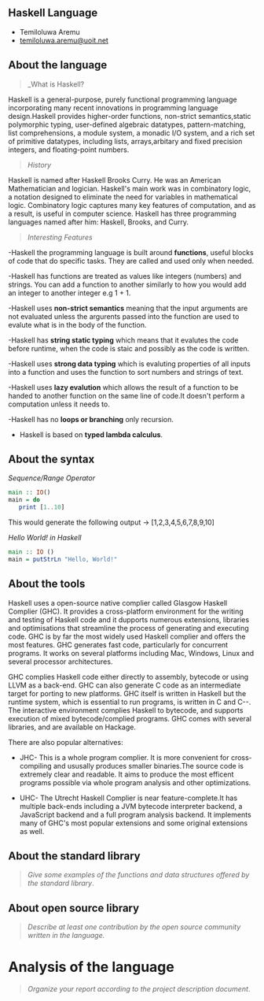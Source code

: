 ## Haskell Language

- Temiloluwa Aremu
- temiloluwa.aremu@uoit.net

## About the language

> _What is Haskell?

Haskell is a general-purpose, purely functional programming language incorporating many recent innovations in programming language design.Haskell provides higher-order functions, non-strict semantics,static polymorphic typing, user-defined algebraic datatypes, pattern-matching, list comprehensions, a module system, a monadic I/O system, and a rich set of primitive datatypes, including lists, arrays,arbitary and fixed precision integers, and floating-point numbers.

> _History_

Haskell is named after Haskell Brooks Curry. He was an American Mathematician and logician. Haskell's main work was in combinatory logic, a notation designed to eliminate the need for variables in mathematical logic. Combinatory logic captures many key features of computation, and as a result, is useful in computer science. Haskell has three programming languages named after him: Haskell, Brooks, and Curry.

> _Interesting Features_

-Haskell the programming language is built around **functions**, useful blocks of code that do specific tasks. They are called and used only when needed. 

-Haskell has functions are treated as values like integers (numbers) and strings. You can add a function to another similarly to how you would add an integer to another integer e.g 1 + 1.

-Haskell uses **non-strict semantics**  meaning that the input arguments are not evaluated unless the argurents passed into the function are used to evalute what is in the body of the function.

-Haskell has **string static typing** which means that it evalutes the code before runtime, when the code is staic and possibly as the code is written.

-Haskell uses **strong data typing** which is evaluting properties of all inputs into a function and uses the function to sort numbers and strings of text.

-Haskell uses **lazy evalution** which allows the result of a function to be handed to another function on the same line of code.It doesn't perform a computation unless it needs to.

-Haskell has no **loops or branching** only recursion. 

- Haskell is based on **typed lambda calculus**.

## About the syntax

*Sequence/Range Operator*

```haskell
main :: IO()
main = do
   print [1..10]
```
This would generate the following output ->
[1,2,3,4,5,6,7,8,9,10]

*Hello World! in Haskell*

```haskell
main :: IO ()
main = putStrLn "Hello, World!"
```

## About the tools

Haskell uses a open-source native complier called Glasgow Haskell Complier (GHC). It provides a cross-platform environment for the writing and testing of Haskell code and it dupports numerous extensions, libraries and optimisations that streamline the process of generating and executing code. GHC is by far the most widely used Haskell complier and offers the most features.
GHC generates fast code, particularly for concurrent programs. It works on several platforms including Mac, Windows, Linux and several processor architectures.

GHC complies Haskell code either directly to assembly, bytecode or using LLVM as a back-end. GHC can also generate C code as an intermediate target for porting to new platforms. GHC itself is written in Haskell but the runtime system, which is essential to run programs, is written in C and C--. The interactive environment complies Haskell to bytecode, and supports execution of mixed bytecode/complied programs. GHC comes with several libraries, and are available on Hackage.

There are also popular alternatives:

- JHC- This is a whole program complier. It is more convenient for cross-compiling and ususally produces smaller binaries.The source code is extremely clear and readable. It aims to produce the most efficent programs possible via whole program analysis and other optimizations.

- UHC- The Utrecht Haskell Complier is near feature-complete.It has multiple back-ends including a JVM bytecode interpreter backend, a JavaScript backend and a full program analysis backend. It implements many of GHC's most popular extensions and some original extensions as well.

## About the standard library

> _Give some examples of the functions and data structures
> offered by the standard library_.

## About open source library

> _Describe at least one contribution by the open source
community written in the language._

# Analysis of the language

> _Organize your report according to the project description
document_.


